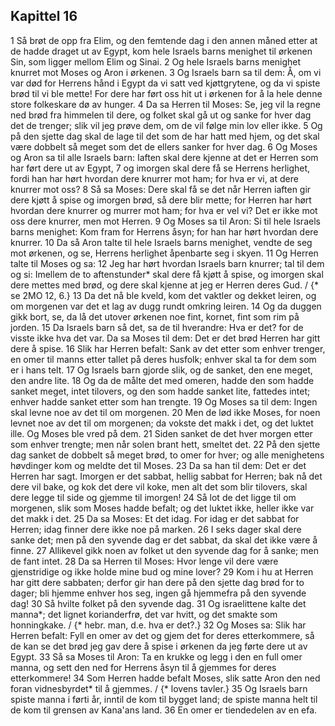 ## Kapittel 16

1 Så brøt de opp fra Elim, og den femtende dag i den annen måned etter at de hadde draget ut av Egypt, kom hele Israels barns menighet til ørkenen Sin, som ligger mellom Elim og Sinai.
2 Og hele Israels barns menighet knurret mot Moses og Aron i ørkenen.
3 Og Israels barn sa til dem: Å, om vi var død for Herrens hånd i Egypt da vi satt ved kjøttgrytene, og da vi spiste brød til vi ble mette! For dere har ført oss hit ut i ørkenen for å la hele denne store folkeskare dø av hunger.
4 Da sa Herren til Moses: Se, jeg vil la regne ned brød fra himmelen til dere, og folket skal gå ut og sanke for hver dag det de trenger; slik vil jeg prøve dem, om de vil følge min lov eller ikke.
5 Og på den sjette dag skal de lage til det som de har hatt med hjem, og det skal være dobbelt så meget som det de ellers sanker for hver dag.
6 Og Moses og Aron sa til alle Israels barn: Iaften skal dere kjenne at det er Herren som har ført dere ut av Egypt,
7 og imorgen skal dere få se Herrens herlighet, fordi han har hørt hvordan dere knurrer mot ham; for hva er vi, at dere knurrer mot oss?
8 Så sa Moses: Dere skal få se det når Herren iaften gir dere kjøtt å spise og imorgen brød, så dere blir mette; for Herren har hørt hvordan dere knurrer og murrer mot ham; for hva er vel vi? Det er ikke mot oss dere knurrer, men mot Herren.
9 Og Moses sa til Aron: Si til hele Israels barns menighet: Kom fram for Herrens åsyn; for han har hørt hvordan dere knurrer.
10 Da så Aron talte til hele Israels barns menighet, vendte de seg mot ørkenen, og se, Herrens herlighet åpenbarte seg i skyen.
11 Og Herren talte til Moses og sa:
12 Jeg har hørt hvordan Israels barn knurrer; tal til dem og si: Imellem de to aftenstunder* skal dere få kjøtt å spise, og imorgen skal dere mettes med brød, og dere skal kjenne at jeg er Herren deres Gud. / {* se 2MO 12, 6.}
13 Da det nå ble kveld, kom det vaktler og dekket leiren, og om morgenen var det et lag av dugg rundt omkring leiren.
14 Og da duggen gikk bort, se, da lå det utover ørkenen noe fint, kornet, fint som rim på jorden.
15 Da Israels barn så det, sa de til hverandre: Hva er det? for de visste ikke hva det var. Da sa Moses til dem: Det er det brød Herren har gitt dere å spise.
16 Slik har Herren befalt: Sank av det etter som enhver trenger, en omer til manns etter tallet på deres husfolk; enhver skal ta for dem som er i hans telt.
17 Og Israels barn gjorde slik, og de sanket, den ene meget, den andre lite.
18 Og da de målte det med omeren, hadde den som hadde sanket meget, intet tilovers, og den som hadde sanket lite, fattedes intet; enhver hadde sanket etter som han trengte.
19 Og Moses sa til dem: Ingen skal levne noe av det til om morgenen.
20 Men de lød ikke Moses, for noen levnet noe av det til om morgenen; da vokste det makk i det, og det luktet ille. Og Moses ble vred på dem.
21 Siden sanket de det hver morgen etter som enhver trengte; men når solen brant hett, smeltet det.
22 På den sjette dag sanket de dobbelt så meget brød, to omer for hver; og alle menighetens høvdinger kom og meldte det til Moses.
23 Da sa han til dem: Det er det Herren har sagt. Imorgen er det sabbat, hellig sabbat for Herren; bak nå det dere vil bake, og kok det dere vil koke, men alt det som blir tilovers, skal dere legge til side og gjemme til imorgen!
24 Så lot de det ligge til om morgenen, slik som Moses hadde befalt; og det luktet ikke, heller ikke var det makk i det.
25 Da sa Moses: Et det idag. For idag er det sabbat for Herren; idag finner dere ikke noe på marken.
26 I seks dager skal dere sanke det; men på den syvende dag er det sabbat, da skal det ikke være å finne.
27 Allikevel gikk noen av folket ut den syvende dag for å sanke; men de fant intet.
28 Da sa Herren til Moses: Hvor lenge vil dere være gjenstridige og ikke holde mine bud og mine lover?
29 Kom i hu at Herren har gitt dere sabbaten; derfor gir han dere på den sjette dag brød for to dager; bli hjemme enhver hos seg, ingen gå hjemmefra på den syvende dag!
30 Så hvilte folket på den syvende dag.
31 Og israelittene kalte det manna*; det lignet korianderfrø, det var hvitt, og det smakte som honningkake. / {* hebr. man, d.e. hva er det?.}
32 Og Moses sa: Slik har Herren befalt: Fyll en omer av det og gjem det for deres etterkommere, så de kan se det brød jeg gav dere å spise i ørkenen da jeg førte dere ut av Egypt.
33 Så sa Moses til Aron: Ta en krukke og legg i den en full omer manna, og sett den ned for Herrens åsyn til å gjemmes for deres etterkommere!
34 Som Herren hadde befalt Moses, slik satte Aron den ned foran vidnesbyrdet* til å gjemmes. / {* lovens tavler.}
35 Og Israels barn spiste manna i førti år, inntil de kom til bygget land; de spiste manna helt til de kom til grensen av Kana'ans land.
36 En omer er tiendedelen av en efa.
